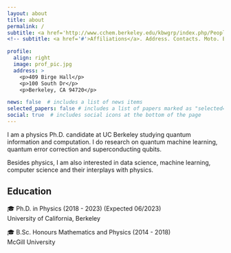```yaml
---
layout: about
title: about
permalink: /
subtitle: <a href='http://www.cchem.berkeley.edu/kbwgrp/index.php/People/HaoranLiao'>University of California, Berkeley</a>
<!-- subtitle: <a href='#'>Affiliations</a>. Address. Contacts. Moto. Etc. -->

profile:
  align: right
  image: prof_pic.jpg
  address: >
    <p>409 Birge Hall</p>
    <p>100 South Dr</p>
    <p>Berkeley, CA 94720</p>

news: false  # includes a list of news items
selected_papers: false # includes a list of papers marked as "selected={false}"
social: true  # includes social icons at the bottom of the page
---
```


I am a physics Ph.D. candidate at UC Berkeley studying quantum information and computation. I do research on quantum machine learning, quantum error correction and superconducting qubits. 

Besides physics, I am also interested in data science, machine learning, computer science and their interplays with physics.

<h2>Education</h2>
🎓 Ph.D. in Physics (2018 - 2023) (Expected 06/2023) <br>
   University of California, Berkeley

🎓 B.Sc. Honours Mathematics and Physics (2014 - 2018) <br>
   McGill University

<!-- Write your biography here. Tell the world about yourself. Link to your favorite [subreddit](http://reddit.com). You can put a picture in, too. The code is already in, just name your picture `prof_pic.jpg` and put it in the `img/` folder.

Put your address / P.O. box / other info right below your picture. You can also disable any these elements by editing `profile` property of the YAML header of your `_pages/about.md`. Edit `_bibliography/papers.bib` and Jekyll will render your [publications page](/al-folio/publications/) automatically.

Link to your social media connections, too. This theme is set up to use [Font Awesome icons](http://fortawesome.github.io/Font-Awesome/) and [Academicons](https://jpswalsh.github.io/academicons/), like the ones below. Add your Facebook, Twitter, LinkedIn, Google Scholar, or just disable all of them.
 -->
